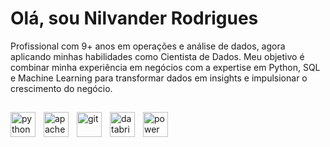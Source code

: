 # Olá, sou Nilvander Rodrigues 

Profissional com 9+ anos em operações e análise de dados, agora aplicando minhas habilidades como Cientista de Dados. Meu objetivo é combinar minha experiência em negócios com a expertise em Python, SQL e Machine Learning para transformar dados em insights e impulsionar o crescimento do negócio.

##

<img
  align="left"
  alt="python"
  title="python"
  width="40px"
  style="padding-right: 10px;"
  src="https://cdn.jsdelivr.net/gh/devicons/devicon@latest/icons/python/python-original.svg"
/>
<img
  align="left"
  alt="apache-spark"
  title="apache-spark"
  width="40px"
  style="padding-right: 10px;"
  src="https://cdn.jsdelivr.net/gh/devicons/devicon@latest/icons/apachespark/apachespark-original-wordmark.svg"
/>
<img
  align="left"
  alt="git"
  title="git"
  width="40px"
  style="padding-right: 10px;"
  src="https://cdn.jsdelivr.net/gh/devicons/devicon@latest/icons/git/git-original.svg"
/>
<img 
  align="left"
  alt="databricks"
  title="databricks"
  width="40px"
  style="padding-right: 10px;"
  src="https://cdn.simpleicons.org/databricks" 
  />
  <img 
  align="left"
  alt="power bi"
  title="power bi"
  width="40px"
  style="padding-right: 10px;"
  src="https://cdn.simpleicons.org/powerbi"
  />
